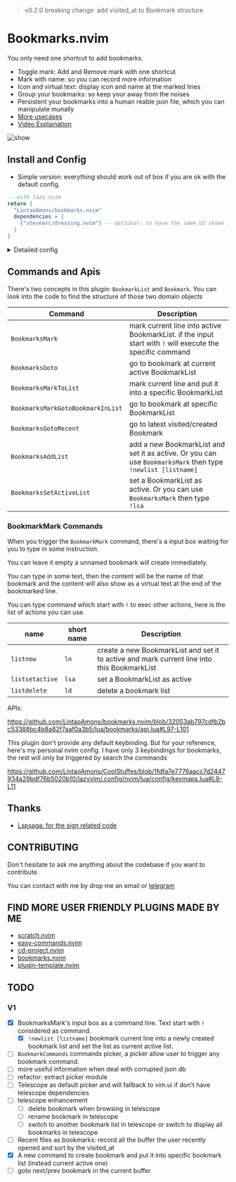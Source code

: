 > v0.2.0 breaking change: add visited_at to Bookmark structure

# Bookmarks.nvim

You only need one shortcut to add bookmarks.

- Toggle mark: Add and Remove mark with one shortcut
- Mark with name: so you can record more information
- Icon and virtual text: display icon and name at the marked lines
- Group your bookmarks: so keep your away from the noises
- Persistent your bookmarks into a human reable json file, which you can manipulate munally
- [More usecases](./usecases.md)
- [Video Explaination](https://www.youtube.com/watch?v=M6fncKXYw_Y)

![show](https://github.com/LintaoAmons/bookmarks.nvim/assets/95092244/82ff1c66-d8ee-4e0b-a1de-b6473ec4aa33)

## Install and Config

- Simple version: everything should work out of box if you are ok with the default config.

```lua
-- with lazy.nvim
return {
  "LintaoAmons/bookmarks.nvim"
  dependencies = {
    {"stevearc/dressing.nvim"} -- optional: to have the same UI shown in the GIF
  }
}
```

<details>
<summary>Detailed config</summary>
  
Right now we have only one config options

```lua
return { "LintaoAmons/bookmarks.nvim",
  config = function ()
    require("bookmarks").setup( {
      json_db_path = vim.fs.normalize(vim.fn.stdpath("config") .. "/bookmarks.db.json"),
    })
  end
}
```

</details>

## Commands and Apis

There's two concepts in this plugin: `BookmarkList` and `Bookmark`. You can look into the code to find the structure of those two domain objects

| Command                           | Description                                                                                                 |
|-----------------------------------|-------------------------------------------------------------------------------------------------------------|
| `BookmarksMark`                   | mark current line into active BookmarkList. if the input start with `!` will execute the specific command   |
| `BookmarksGoto`                   | go to bookmark at current active BookmarkList                                                               |
| `BookmarksMarkToList`             | mark current line and put it into a specific BookmarkList                                                   |
| `BookmarksMarkGotoBookmarkInList` | go to bookmark at specific BookmarkList                                                                     |
| `BookmarksGotoRecent`             | go to latest visited/created Bookmark                                                                       |
| `BookmarksAddList`                | add a new BookmarkList and set it as active. Or you can use `BookmarksMark` then type `!newlist [listname]` |
| `BookmarksSetActiveList`          | set a BookmarkList as active. Or you can use `BookmarksMark` then type `!lsa`                               |

### BookmarkMark Commands

When you trigger the `BookmarkMark` command, there's a input box waiting for you to type in some instruction.

You can leave it empty a unnamed bookmark will create immediately.

You can type in some text, then the content will be the name of that bookmark and the content will also show as a virtual text at the end of the bookmarked line.

You can type command which start with `!` to exec other actions, here is the list of actions you can use.

| name            | short name | Description                                                                                 |
|-----------------|------------|---------------------------------------------------------------------------------------------|
| `listnew`       | `ln`       | create a new BookmarkList and set it to active and mark current line into this BookmarkList |
| `listsetactive` | `lsa`      | set a BookmarkList as active                                                                |
| `listdelete`    | `ld`       | delete a bookmark list                                                                      |


APIs:

https://github.com/LintaoAmons/bookmarks.nvim/blob/32053ab797cdfb2bc53388bc4b8a82f7aaf0a3b5/lua/bookmarks/api.lua#L97-L101

This plugin don't provide any default keybinding. But for your reference, here's my personal nvim config. I have only 3 keybindings for bookmarks, the rest will only be triggered by search the commands

https://github.com/LintaoAmons/CoolStuffes/blob/1fdfa7e7776aacc7d2447934a29bdf76b5020b10/lazyvim/.config/nvim/lua/config/keymaps.lua#L9-L11

## Thanks

- [Lspsaga: for the sign related code](https://github.com/nvimdev/lspsaga.nvim)

## CONTRIBUTING

Don't hesitate to ask me anything about the codebase if you want to contribute.

You can contact with me by drop me an email or [telegram](https://t.me/+ssgpiHyY9580ZWFl)

## FIND MORE USER FRIENDLY PLUGINS MADE BY ME

- [scratch.nvim](https://github.com/LintaoAmons/scratch.nvim)
- [easy-commands.nvim](https://github.com/LintaoAmons/easy-commands.nvim)
- [cd-project.nvim](https://github.com/LintaoAmons/cd-project.nvim)
- [bookmarks.nvim](https://github.com/LintaoAmons/bookmarks.nvim)
- [plugin-template.nvim](https://github.com/LintaoAmons/plugin-template.nvim)

## TODO

### V1

- [x] BookmarksMark's input box as a command line. Text start with `!` considered as command.
  - [x] `!newlist [listname]` bookmark current line into a newly created bookmark list and set the list as current active list.
- [ ] `BookmarkCommands` commands picker, a picker allow user to trigger any bookmark command.
- [ ] more useful information when deal with corrupted json db
- [ ] refactor: extract picker module
- [ ] Telescope as default picker and will fallback to vim.ui if don't have telescope dependencies
- [ ] telescope enhancement
  - [ ] delete bookmark when browsing in telescope
  - [ ] rename bookmark in telescope
  - [ ] switch to another bookmark list in telescope or switch to display all bookmarks in telescope
- [ ] Recent files as bookmarks: record all the buffer the user recently opened and sort by the visited_at 
- [x] A new command to create bookmark and put it into specific bookmark list (instead current active one)
- [ ] goto next/prev bookmark in the current buffer
